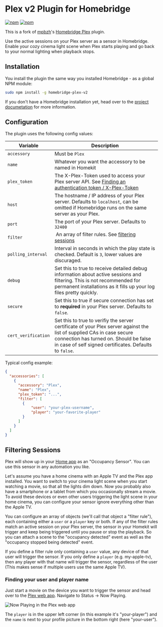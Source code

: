 # Plex v2 Plugin for Homebridge
[![npm](https://img.shields.io/npm/v/homebridge-plex-v2.svg)](https://www.npmjs.com/package/homebridge-plex-v2)
[![npm](https://img.shields.io/npm/dt/homebridge-plex-v2.svg)](https://www.npmjs.com/package/homebridge-plex-v2)

This is a fork of [mpbzh](https://github.com/mpbzh)'s [Homebridge Plex](https://github.com/mpbzh/homebridge-plex) plugin.

Use the active sessions on your Plex server as a sensor in Homebridge. Enable your cozy cinema light scene when Plex starts playing and go back to your normal lighting when playback stops.

## Installation

You install the plugin the same way you installed Homebridge - as a global NPM module:

```bash
sudo npm install -g homebridge-plex-v2
```

If you don't have a Homebridge installation yet, head over to the [project documetation](https://github.com/nfarina/homebridge) for more information.

## Configuration

The plugin uses the following config values:

Variable | Description
-------- | -----------
`accessory` | Must be `Plex`
`name` | Whatever you want the accessory to be named in Homekit
`plex_token` | The X-Plex-Token used to access your Plex server API. See [Finding an authentication token / X-Plex-Token](https://support.plex.tv/hc/en-us/articles/204059436-Finding-an-authentication-token-X-Plex-Token)
`host` | The hostname / IP address of your Plex server. Defaults to `localhost`, can be omitted if Homebridge runs on the same server as your Plex.
`port` | The port of your Plex server. Defaults to `32400`
`filter` | An array of filter rules. See [filtering sessions](#filtering-sessions)
`polling_interval` | Interval in seconds in which the play state is checked. Default is `3`, lower values are discuraged.
`debug` | Set this to true to receive detailed debug information about active sessions and filtering. This is not recommended for permanent installations as it fills up your log files pretty quickly.
`secure` | Set this to true if secure connection has set to **required** in your Plex server. Defaults to `false`.
`cert_verification` |  Set this to true to verifiy the server certificate of your Plex server against the list of supplied CAs in case secure connection has turned on. Should be false in case of self signed certificates. Defaults to `false`.

Typical config example:
```json
{
  "accessories": [
    {
      "accessory": "Plex",
      "name": "Plex",
      "plex_token": "...",
      "filter": [
        {
            "user": "your-plex-username",
            "player": "your-favorite-player"
        }
      ]
    }
  ]
}
```

## Filtering Sessions

Plex will show up in your [Home app](https://www.apple.com/ios/home/) as an "Occupancy Sensor". You can use this sensor in any automation you like.

Let's assume you have a home cinema with an Apple TV and the Plex app installed. You want to switch to your cinema light scene when you start watching a movie, so that all the lights dim down.
Now you probably also have a smartphone or a tablet from which you occasionally stream a movie. To avoid these devices or even other users triggering the light scene in your home cinema, you can configure your sensor ignore everything other than the Apple TV.

You can configure an array of objects (we'll call that object a "filter rule"), each containing either a `user` or a `player` key or both. If any of the filter rules match an active session on your Plex server, the sensor in your Homekit will trigger and keep being triggered until you pause or stop the playback. So you can attach a scene to the "occupancy detected" event as well as the "occupancy stopped being detected" event.

If you define a filter rule only containing a `user` value, any device of that user will trigger the sensor. If you only define a `player` (e.g. my-apple-tv), then any player with that name will trigger the sensor, regardless of the user (This makes sense if multiple users use the same Apple TV).

### Finding your user and player name

Just start a movie on the device you want to trigger the sensor and head over to the [Plex web app](https://app.plex.tv/desktop). Navigate to Status -> Now Playing.

![Now Playing in the Plex web app](doc/now-playing.png)

The `player` is in the upper left corner (in this example it's "your-player") and the `name` is next to your profile picture in the bottom right (here "your-user").
